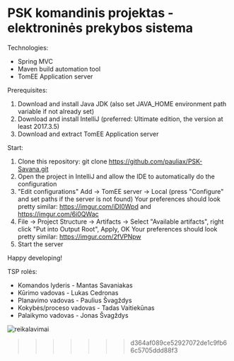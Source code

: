 # PSK komandinis projektas - elektroninės prekybos sistema

Technologies:
* Spring MVC
* Maven build automation tool
* TomEE Application server

Prerequisites:
1. Download and install Java JDK
(also set JAVA_HOME environment path variable if not already set)
2. Download and install IntelliJ (preferred: Ultimate edition, the version at least 2017.3.5)
3. Download and extract TomEE Application server

Start:
1. Clone this repository:
git clone https://github.com/pauliax/PSK-Savana.git
2. Open the project in IntelliJ and allow the IDE to automatically do the configuration
3. "Edit configurations" Add -> TomEE server -> Local (press "Configure" and set paths if the server is not found)
Your preferences should look pretty similar: https://imgur.com/iDI0Wpd and 
https://imgur.com/6i0QWac
4. File -> Project Structure -> Artifacts -> Select "Available artifacts", right click "Put into Output Root", Apply, OK
Your preferences should look pretty similar:
https://imgur.com/2fVPNpw
5. Start the server

Happy developing!

TSP rolės: 
* Komandos lyderis - Mantas Savaniakas
* Kūrimo vadovas - Lukas Cedronas
* Planavimo vadovas - Paulius Švagždys
* Kokybės/proceso vadovas - Tadas Vaitiekūnas
* Palaikymo vadovas - Jonas Švagždys

![reikalavimai](https://github.com/pauliax/PSK-Savana/blob/master/psk-reikalavimai.jpg?raw=true "Reikalavimai")
>>>>>>> d364af089ce52927072de1c9fb66c5705ddd88f3

